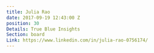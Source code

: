 ```yaml
---
title: Julia Rao
date: 2017-09-19 12:43:00 Z
position: 30
Details: True Blue Insights
Section: board
Link: https://www.linkedin.com/in/julia-rao-0756174/
---
```


